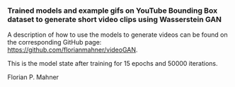 
### Trained models and example gifs on YouTube Bounding Box dataset to generate short video clips using Wasserstein GAN

A description of how to use the models to generate videos can be found
on the corresponding GitHub page: https://github.com/florianmahner/videoGAN.

This is the model state after training for 15 epochs and 50000 iterations.


Florian P. Mahner

